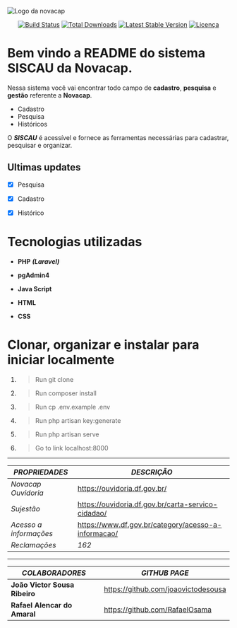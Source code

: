 ![Logo da novacap](https://assets.infra.grancursosonline.com.br/projeto/novacap-companhia-urbanizadora-da-nova-capital-do-brasil.png)


<p align="center">
<a href="https://github.com/laravel/framework/actions"><img src="https://github.com/laravel/framework/workflows/tests/badge.svg" alt="Build Status"></a>
<a href="https://packagist.org/packages/laravel/framework"><img src="https://img.shields.io/packagist/dt/laravel/framework" alt="Total Downloads"></a>
<a href="https://packagist.org/packages/laravel/framework"><img src="https://img.shields.io/packagist/v/laravel/framework" alt="Latest Stable Version"></a>
<a href="https://packagist.org/packages/laravel/framework"><img src="https://img.shields.io/packagist/l/laravel/framework" alt="Licença"></a>
</p>

# Bem vindo a README do sistema SISCAU da Novacap.

Nessa sistema você vai encontrar todo campo de **cadastro**, **pesquisa** e **gestão** referente a **Novacap**.


- Cadastro
- Pesquisa
- Históricos

O _**SISCAU**_ é acessível e fornece as ferramentas necessárias para cadastrar, pesquisar e organizar.

## Ultimas updates

- [x] Pesquisa

- [x] Cadastro

- [x] Histórico


# Tecnologias utilizadas

* **PHP** _**(Laravel)**_

* **pgAdmin4**

* **Java Script**

* **HTML**

* **CSS**

# Clonar, organizar e instalar para iniciar localmente

1. >Run git clone
2. >Run composer install
3. >Run cp .env.example .env
4. >Run php artisan key:generate
5. >Run php artisan serve
6. >Go to link localhost:8000

----

_**PROPRIEDADES**_ | _**DESCRIÇÃO**_
----------- | -----------
*Novacap Ouvidoria* |  https://ouvidoria.df.gov.br/ 
*Sujestão* | https://ouvidoria.df.gov.br/carta-servico-cidadao/
*Acesso a informações* | https://www.df.gov.br/category/acesso-a-informacao/
*Reclamações* | _162_
>
>
----
_**COLABORADORES**_ | _**GITHUB PAGE**_
-------------- | ----------------
**João Victor Sousa Ribeiro** | https://github.com/joaovictodesousa 
**Rafael Alencar do Amaral** | https://github.com/RafaelOsama
